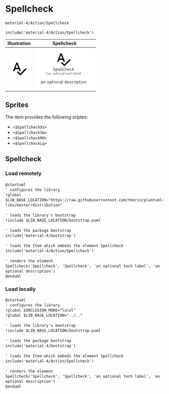 # Spellcheck


```text
material-4/Action/Spellcheck
```

```text
include('material-4/Action/Spellcheck')
```



| Illustration | Spellcheck |
| :---: | :---: |
| ![illustration for Illustration](../../material-4/Action/Spellcheck.png) | ![illustration for Spellcheck](../../material-4/Action/Spellcheck.Local.png) |



## Sprites
The item provides the following sriptes:

- `<$SpellcheckXs>`
- `<$SpellcheckSm>`
- `<$SpellcheckMd>`
- `<$SpellcheckLg>`





## Spellcheck

### Load remotely
```plantuml
@startuml
' configures the library
!global $LIB_BASE_LOCATION="https://raw.githubusercontent.com/tmorin/plantuml-libs/master/distribution"

' loads the library's bootstrap
!include $LIB_BASE_LOCATION/bootstrap.puml

' loads the package bootstrap
include('material-4/bootstrap')

' loads the Item which embeds the element Spellcheck
include('material-4/Action/Spellcheck')

' renders the element
Spellcheck('Spellcheck', 'Spellcheck', 'an optional tech label', 'an optional description')
@enduml
```

### Load locally
```plantuml
@startuml
' configures the library
!global $INCLUSION_MODE="local"
!global $LIB_BASE_LOCATION="../.."

' loads the library's bootstrap
!include $LIB_BASE_LOCATION/bootstrap.puml

' loads the package bootstrap
include('material-4/bootstrap')

' loads the Item which embeds the element Spellcheck
include('material-4/Action/Spellcheck')

' renders the element
Spellcheck('Spellcheck', 'Spellcheck', 'an optional tech label', 'an optional description')
@enduml
```

